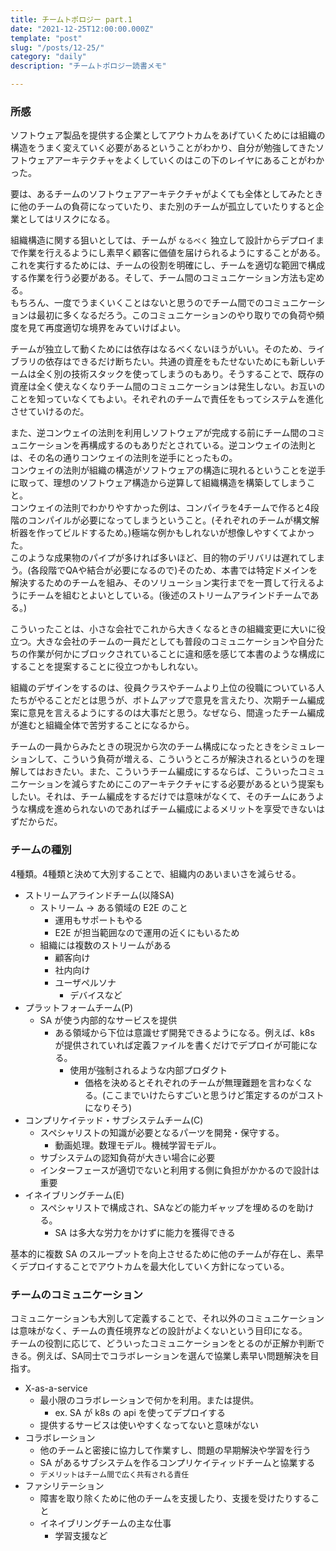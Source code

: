 ```yaml
---
title: チームトポロジー part.1
date: "2021-12-25T12:00:00.000Z"
template: "post"
slug: "/posts/12-25/"
category: "daily"
description: "チームトポロジー読書メモ"

---
```


### 所感

ソフトウェア製品を提供する企業としてアウトカムをあげていくためには組織の構造をうまく変えていく必要があるということがわかり、自分が勉強してきたソフトウェアアーキテクチャをよくしていくのはこの下のレイヤにあることがわかった。 

要は、あるチームのソフトウェアアーキテクチャがよくても全体としてみたときに他のチームの負荷になっていたり、また別のチームが孤立していたりすると企業としてはリスクになる。  

組織構造に関する狙いとしては、チームが `なるべく` 独立して設計からデプロイまで作業を行えるようにし素早く顧客に価値を届けられるようにすることがある。  
これを実行するためには、チームの役割を明確にし、チームを適切な範囲で構成する作業を行う必要がある。そして、チーム間のコミュニケーション方法も定める。  
もちろん、一度でうまくいくことはないと思うのでチーム間でのコミュニケーションは最初に多くなるだろう。このコミュニケーションのやり取りでの負荷や頻度を見て再度適切な境界をみていけばよい。  

チームが独立して動くためには依存はなるべくないほうがいい。そのため、ライブラリの依存はできるだけ断ちたい。共通の資産をもたせないためにも新しいチームは全く別の技術スタックを使ってしまうのもあり。そうすることで、既存の資産は全く使えなくなりチーム間のコミュニケーションは発生しない。お互いのことを知っていなくてもよい。それぞれのチームで責任をもってシステムを進化させていけるのだ。  
  
  
また、逆コンウェイの法則を利用しソフトウェアが完成する前にチーム間のコミュニケーションを再構成するのもありだとされている。逆コンウェイの法則とは、その名の通りコンウェイの法則を逆手にとったもの。  
コンウェイの法則が組織の構造がソフトウェアの構造に現れるということを逆手に取って、理想のソフトウェア構造から逆算して組織構造を構築してしまうこと。  
コンウェイの法則でわかりやすかった例は、コンパイラを4チームで作ると4段階のコンパイルが必要になってしまうということ。(それぞれのチームが構文解析器を作ってビルドするため。)極端な例かもしれないが想像しやすくてよかった。  
このような成果物のパイプが多ければ多いほど、目的物のデリバリは遅れてしまう。(各段階でQAや結合が必要になるので)そのため、本書では特定ドメインを解決するためのチームを組み、そのソリューション実行までを一貫して行えるようにチームを組むとよいとしている。(後述のストリームアラインドチームである。)
  
  
こういったことは、小さな会社でこれから大きくなるときの組織変更に大いに役立つ。大きな会社のチームの一員だとしても普段のコミュニケーションや自分たちの作業が何かにブロックされていることに違和感を感じて本書のような構成にすることを提案することに役立つかもしれない。  

組織のデザインをするのは、役員クラスやチームより上位の役職についている人たちがやることだとは思うが、ボトムアップで意見を言えたり、次期チーム編成案に意見を言えるようにするのは大事だと思う。なぜなら、間違ったチーム編成が進むと組織全体で苦労することになるから。  

チームの一員からみたときの現況から次のチーム構成になったときをシミュレーションして、こういう負荷が増える、こういうところが解決されるというのを理解してはおきたい。また、こういうチーム編成にするならば、こういったコミュニケーションを減らすためにこのアーキテクチャにする必要があるという提案もしたい。それは、チーム編成をするだけでは意味がなくて、そのチームにあうような構成を進められないのであればチーム編成によるメリットを享受できないはずだからだ。

### チームの種別

4種類。4種類と決めて大別することで、組織内のあいまいさを減らせる。

- ストリームアラインドチーム(以降SA)
  - ストリーム → ある領域の E2E のこと
    - 運用もサポートもやる
    - E2E が担当範囲なので運用の近くにもいるため
  - 組織には複数のストリームがある
    - 顧客向け
    - 社内向け
    - ユーザペルソナ
      - デバイスなど
- プラットフォームチーム(P)
  - SA が使う内部的なサービスを提供
    - ある領域から下位は意識せず開発できるようになる。例えば、k8s が提供されていれば定義ファイルを書くだけでデプロイが可能になる。
      - 使用が強制されるような内部プロダクト
        - 価格を決めるとそれぞれのチームが無理難題を言わなくなる。(ここまでいけたらすごいと思うけど策定するのがコストになりそう)
- コンプリケイテッド・サブシステムチーム(C)
  - スペシャリストの知識が必要となるパーツを開発・保守する。
    - 動画処理。数理モデル。機械学習モデル。
  - サブシステムの認知負荷が大きい場合に必要
  - インターフェースが適切でないと利用する側に負担がかかるので設計は重要
- イネイブリングチーム(E)
  - スペシャリストで構成され、SAなどの能力ギャップを埋めるのを助ける。
    - SA は多大な労力をかけずに能力を獲得できる


基本的に複数 SA のスループットを向上させるために他のチームが存在し、素早くデプロイすることでアウトカムを最大化していく方針になっている。  

### チームのコミュニケーション

コミュニケーションも大別して定義することで、それ以外のコミュニケーションは意味がなく、チームの責任境界などの設計がよくないという目印になる。  
チームの役割に応じて、どういったコミュニケーションをとるのが正解か判断できる。例えば、SA同士でコラボレーションを選んで協業し素早い問題解決を目指す。  

- X-as-a-service
  - 最小限のコラボレーションで何かを利用。または提供。
    - ex. SA が k8s の api を使ってデプロイする
  - 提供するサービスは使いやすくなってないと意味がない
- コラボレーション
  - 他のチームと密接に協力して作業すし、問題の早期解決や学習を行う
  - SA があるサブシステムを作るコンプリケイティッドチームと協業する
  - `デメリットはチーム間で広く共有される責任`
- ファシリテーション
  - 障害を取り除くために他のチームを支援したり、支援を受けたりすること
  - イネイブリングチームの主な仕事
    - 学習支援など